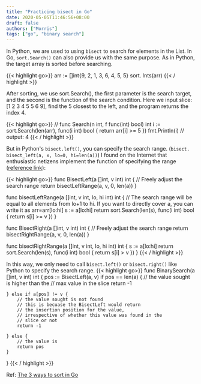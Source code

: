 ```yaml
---
title: "Practicing bisect in Go"
date: 2020-05-05T11:46:56+08:00
draft: false
authors: ["Morris"]
tags: ["go", "binary search"]
---
```


In Python, we are used to using `bisect` to search for elements in the List. In Go, `sort.Search()` can also provide us with the same purpose.
As in Python, the target array is sorted before searching.

{{< highlight go>}}
arr := []int{9, 2, 1, 3, 6, 4, 5, 5}
sort. Ints(arr)
{{< / highlight >}}

After sorting, we use sort.Search(), the first parameter is the search target, and the second is the function of the search condition.
Here we input slice: [1 2 3 4 5 5 6 9], find the 5 closest to the left, and the program returns the index 4.

{{< highlight go>}}
// func Search(n int, f func(int) bool) int
i := sort.Search(len(arr), func(i int) bool { return arr[i] >= 5 })
fmt.Println(i) // output: 4
{{< / highlight >}}

But in Python's `bisect.left()`, you can specify the search range. (`bisect. bisect_left(a, x, lo=0, hi=len(a))`)
I found on the Internet that enthusiastic netizens implement the function of specifying the range ([reference link](https://codeblog.shank.in/posts/golang-equivalent-of-pythons-bisect_left-and-bisect_right/)):

{{< highlight go>}}
func BisectLeft(a []int, v int) int {
    // Freely adjust the search range
	return bisectLeftRange(a, v, 0, len(a))
}

func bisectLeftRange(a []int, v int, lo, hi int) int {
    // The search range will be equal to all elements from lo+1 to hi. If you want to directly cover a, you can write it as arr=arr[lo:hi]
	s := a[lo:hi]
	return sort.Search(len(s), func(i int) bool {
		return s[i] >= v
	})
}

func BisectRight(a []int, v int) int {
    // Freely adjust the search range
	return bisectRightRange(a, v, 0, len(a))
}

func bisectRightRange(a []int, v int, lo, hi int) int {
	s := a[lo:hi]
	return sort.Search(len(s), func(i int) bool {
		return s[i] > v
	})
}
{{< / highlight >}}

In this way, we only need to call `bisect.left()` or `bisect.right()` like Python to specify the search range.
{{< highlight go>}}
func BinarySearch(a []int, v int) int {
	pos := BisectLeft(a, v)
	if pos == len(a) {
        // the value sought is higher than the 
        // max value in the slice
		return -1

	} else if a[pos] != v {
        // the value sought is not found
        // this is becuase the BisectLeft would return 
        // the insertion position for the value, 
        // irrespective of whether this value was found in the
        // slice or not
		return -1

	} else {
        // the value is 
		return pos
	}
}
{{< / highlight >}}

Ref:  [The 3 ways to sort in Go](https://yourbasic.org/golang/how-to-sort-in-go/)
